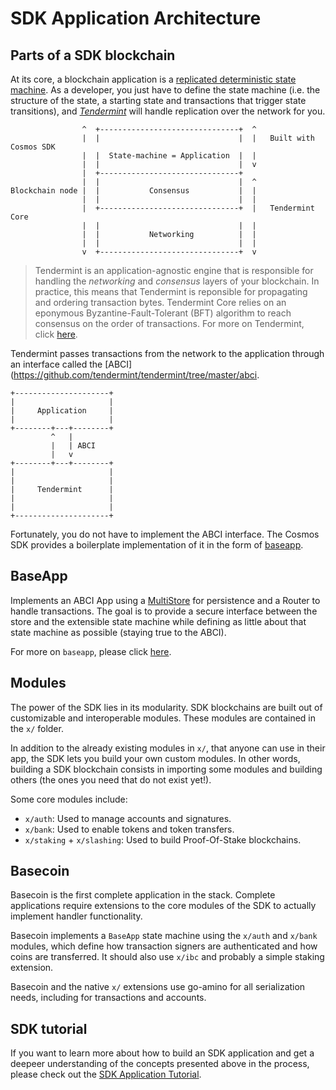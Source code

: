 # SDK Application Architecture

## Parts of a SDK blockchain

At its core, a blockchain application is a [replicated deterministic state machine](https://en.wikipedia.org/wiki/State_machine_replication). As a developer, you just have to define the state machine (i.e. the structure of the state, a starting state and transactions that trigger state transitions), and [*Tendermint*](https://tendermint.com/docs/introduction/introduction.html) will handle replication over the network for you.


```
                ^  +-------------------------------+  ^
                |  |                               |  |   Built with Cosmos SDK
                |  |  State-machine = Application  |  |
                |  |                               |  v
                |  +-------------------------------+
                |  |                               |  ^
Blockchain node |  |           Consensus           |  |
                |  |                               |  |
                |  +-------------------------------+  |   Tendermint Core
                |  |                               |  |
                |  |           Networking          |  |
                |  |                               |  |
                v  +-------------------------------+  v
```


>Tendermint is an application-agnostic engine that is responsible for handling the *networking* and *consensus* layers of your blockchain. In practice, this means that Tendermint is reponsible for propagating and ordering transaction bytes. Tendermint Core relies on an eponymous Byzantine-Fault-Tolerant (BFT) algorithm to reach consensus on the order of transactions. For more on Tendermint, click [here](https://tendermint.com/docs/introduction/introduction.html).

Tendermint passes transactions from the network to the application through an interface called the [ABCI](https://github.com/tendermint/tendermint/tree/master/abci. 

```
+---------------------+
|                     |
|     Application     |
|                     |
+--------+---+--------+
         ^   |
         |   | ABCI
         |   v
+--------+---+--------+
|                     |
|                     |
|     Tendermint      |
|                     |
|                     |
+---------------------+
```



Fortunately, you do not have to implement the ABCI interface. The Cosmos SDK provides a boilerplate implementation of it in the form of [baseapp](#baseapp).

## BaseApp

Implements an ABCI App using a [MultiStore](../reference/store) for persistence and a Router to handle transactions.
The goal is to provide a secure interface between the store and the extensible state machine while defining as little about that state machine as possible (staying true to the ABCI).

For more on `baseapp`, please click [here](../concepts/baseapp.md).

## Modules

The power of the SDK lies in its modularity. SDK blockchains are built out of customizable and interoperable modules. These modules are contained in the `x/` folder.

In addition to the already existing modules in `x/`, that anyone can use in their app, the SDK lets you build your own custom modules. In other words, building a SDK blockchain consists in importing some modules and building others (the ones you need that do not exist yet!).

Some core modules include:

- `x/auth`: Used to manage accounts and signatures.
- `x/bank`: Used to enable tokens and token transfers.
- `x/staking` + `x/slashing`: Used to build Proof-Of-Stake blockchains.

## Basecoin

Basecoin is the first complete application in the stack. Complete applications require extensions to the core modules of the SDK to actually implement handler functionality.

Basecoin implements a `BaseApp` state machine using the `x/auth` and `x/bank` modules, which define how transaction signers are authenticated and how coins are transferred. It should also use `x/ibc` and probably a simple staking extension.

Basecoin and the native `x/` extensions use go-amino for all serialization needs, including for transactions and accounts.

## SDK tutorial

If you want to learn more about how to build an SDK application and get a deepeer understanding of the concepts presented above in the process, please check out the [SDK Application Tutorial](https://github.com/cosmos/sdk-application-tutorial).


